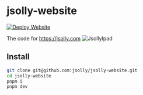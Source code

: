 # jsolly-website

[![Deploy Website](https://github.com/jsolly/jsolly-website/actions/workflows/deploy.yml/badge.svg?branch=master)](https://github.com/jsolly/jsolly-website/actions/workflows/deploy.yml)

The code for <https://jsolly.com>
![JsollyIpad](https://github.com/jsolly/jsolly-website/assets/9572232/6ab40d9a-2c2c-4e1d-bc34-719f768252e5)

## Install

```sh
git clone git@github.com:jsolly/jsolly-website.git
cd jsolly-website
pnpm i
pnpm dev
```
